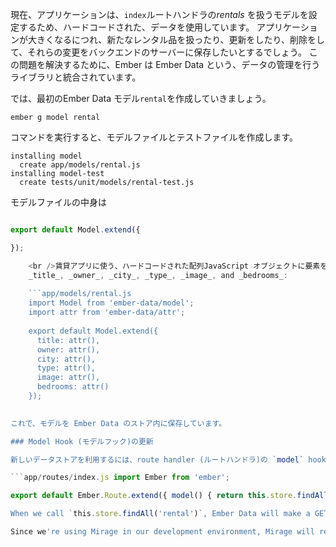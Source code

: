 現在、アプリケーションは、`index`ルートハンドラの*rentals* を扱うモデルを設定するため、ハードコードされた、データを使用しています。 アプリケーションが大きくなるにつれ、新たなレンタル品を扱ったり、更新をしたり、削除をして、それらの変更をバックエンドのサーバーに保存したいとするでしょう。 この問題を解決するために、Ember は Ember Data という、データの管理を行うライブラリと統合されています。

では、最初のEmber Data モデル`rental`を作成していきましょう。

```shell
ember g model rental
```

コマンドを実行すると、モデルファイルとテストファイルを作成します。

```shell
installing model
  create app/models/rental.js
installing model-test
  create tests/unit/models/rental-test.js
```

モデルファイルの中身は

```app/models/rental.js import Model from 'ember-data/model';

export default Model.extend({

});

    <br />賃貸アプリに使う、ハードコードされた配列JavaScript オブジェクトに要素を幾つか追加しましょう。 -
    _title_, _owner_, _city_, _type_, _image_, and _bedrooms_:
    
    ```app/models/rental.js
    import Model from 'ember-data/model';
    import attr from 'ember-data/attr';
    
    export default Model.extend({
      title: attr(),
      owner: attr(),
      city: attr(),
      type: attr(),
      image: attr(),
      bedrooms: attr()
    });
    

これで、モデルを Ember Data のストア内に保存しています。

### Model Hook (モデルフック)の更新

新しいデータストアを利用するには、route handler (ルートハンドラ)の `model` hook (モデルフック)を更新する必要があります。

```app/routes/index.js import Ember from 'ember';

export default Ember.Route.extend({ model() { return this.store.findAll('rental'); } }); ```

When we call `this.store.findAll('rental')`, Ember Data will make a GET request to `/rentals`. You can read more about Ember Data in the [Models section](../../models/).

Since we're using Mirage in our development environment, Mirage will return the data we've provided. When we deploy our app to a production server, we will need to provide a backend for Ember Data to communicate with.